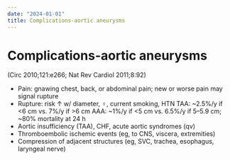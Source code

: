 ```yaml
---
date: "2024-01-01"
title: Complications-aortic aneurysms
---
```


# Complications-aortic aneurysms

(Circ 2010;121:e266; Nat Rev Cardiol 2011;8:92)
* Pain: gnawing chest, back, or abdominal pain; new or worse pain may signal rupture
* Rupture: risk ↑ w/ diameter, ♀, current smoking, HTN
TAA: ~2.5%/y if <6 cm vs. 7%/y if >6 cm
AAA: ~1%/y if <5 cm vs. 6.5%/y if 5–5.9 cm; ~80% mortality at 24 h
* Aortic insufficiency (TAA), CHF, acute aortic syndromes (qv)
* Thromboembolic ischemic events (eg, to CNS, viscera, extremities)
* Compression of adjacent structures (eg, SVC, trachea, esophagus, laryngeal nerve)
